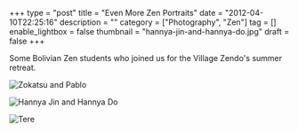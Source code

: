 +++
type = "post"
title = "Even More Zen Portraits"
date = "2012-04-10T22:25:16"
description = ""
category = ["Photography", "Zen"]
tag = []
enable_lightbox = false
thumbnail = "hannya-jin-and-hannya-do.jpg"
draft = false
+++

<p>Some Bolivian Zen students who joined us for the Village Zendo's summer retreat.</p>
<p><img style="display:block; margin-left:auto; margin-right:auto;" src="zokatsu-and-pablo.jpg" title="Zokatsu and Pablo" /></p>
<p><img style="display:block; margin-left:auto; margin-right:auto;" src="hannya-jin-and-hannya-do.jpg" title="Hannya Jin and Hannya Do" /></p>
<p><img style="display:block; margin-left:auto; margin-right:auto;" src="tere.jpg" title="Tere" /></p>
